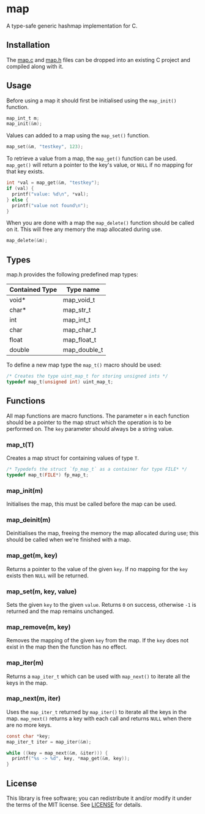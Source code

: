 # map
A type-safe generic hashmap implementation for C.

## Installation 
The [map.c](src/map.c?raw=1) and [map.h](src/map.h?raw=1) files can be dropped
into an existing C project and compiled along with it.


## Usage
Before using a map it should first be initialised using the `map_init()`
function.
```c
map_int_t m;
map_init(&m);
```

Values can added to a map using the `map_set()` function.
```c
map_set(&m, "testkey", 123);
```

To retrieve a value from a map, the `map_get()` function can be used.
`map_get()` will return a pointer to the key's value, or `NULL` if no mapping
for that key exists.
```c
int *val = map_get(&m, "testkey");
if (val) {
  printf("value: %d\n", *val);
} else {
  printf("value not found\n");
}
```

When you are done with a map the `map_delete()` function should be called on
it. This will free any memory the map allocated during use.
```c
map_delete(&m);
```


## Types
map.h provides the following predefined map types:

Contained Type  | Type name
----------------|----------------------------------
void*           | map_void_t
char*           | map_str_t
int             | map_int_t
char            | map_char_t
float           | map_float_t
double          | map_double_t

To define a new map type the `map_t()` macro should be used:
```c
/* Creates the type uint_map_t for storing unsigned ints */
typedef map_t(unsigned int) uint_map_t;
```

## Functions
All map functions are macro functions. The parameter `m` in each function
should be a pointer to the map struct which the operation is to be performed
on. The `key` parameter should always be a string value.

### map\_t(T)
Creates a map struct for containing values of type `T`.
```c
/* Typedefs the struct `fp_map_t` as a container for type FILE* */
typedef map_t(FILE*) fp_map_t;
```

### map\_init(m)
Initialises the map, this must be called before the map can be used. 

### map\_deinit(m)
Deinitialises the map, freeing the memory the map allocated during use;
this should be called when we're finished with a map.

### map\_get(m, key)
Returns a pointer to the value of the given `key`. If no mapping for the `key`
exists then `NULL` will be returned.

### map\_set(m, key, value)
Sets the given `key` to the given `value`. Returns `0` on success, otherwise
`-1` is returned and the map remains unchanged.

### map\_remove(m, key)
Removes the mapping of the given `key` from the map. If the `key` does not
exist in the map then the function has no effect.

### map\_iter(m)
Returns a `map_iter_t` which can be used with `map_next()` to iterate all the
keys in the map.

### map\_next(m, iter)
Uses the `map_iter_t` returned by `map_iter()` to iterate all the keys in the
map. `map_next()` returns a key with each call and returns `NULL` when there
are no more keys.
```c
const char *key;
map_iter_t iter = map_iter(&m);

while ((key = map_next(&m, &iter))) {
  printf("%s -> %d", key, *map_get(&m, key));
}
```

## License
This library is free software; you can redistribute it and/or modify it under
the terms of the MIT license. See [LICENSE](LICENSE) for details.
